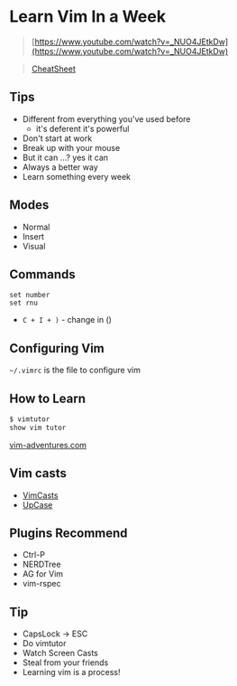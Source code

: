 # Learn Vim In a Week

> [https://www.youtube.com/watch?v=_NUO4JEtkDw](https://www.youtube.com/watch?v=_NUO4JEtkDw)

> [CheatSheet](http://www.viemu.com/a_vi_vim_graphical_cheat_sheet_tutorial.html)

## Tips

* Different from everything you've used before
  * it's deferent it's powerful
* Don't start at work
* Break up with your mouse
* But it can ...? yes it can
* Always a better way
* Learn something every week

## Modes

* Normal
* Insert
* Visual

## Commands

```vimscript
set number
set rnu
```

* `C + I + )` - change in ()

## Configuring Vim

`~/.vimrc` is the file to configure vim

## How to Learn

```cmd
$ vimtutor
show vim tutor
```

[vim-adventures.com](https://vim-adventures.com/)

## Vim casts

* [VimCasts](http://vimcasts.org)
* [UpCase](https://upcase.com/vim)

## Plugins Recommend

* Ctrl-P
* NERDTree
* AG for Vim
* vim-rspec

## Tip

* CapsLock -> ESC
* Do vimtutor
* Watch Screen Casts
* Steal from your friends
* Learning vim is a process!
